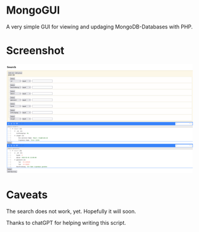 # MongoGUI

A very simple GUI for viewing and updaging MongoDB-Databases with PHP. 

# Screenshot

![Screenshot](screenshot_alpha.png?raw=true "Screenshot")

# Caveats

The search does not work, yet. Hopefully it will soon.

Thanks to chatGPT for helping writing this script.
